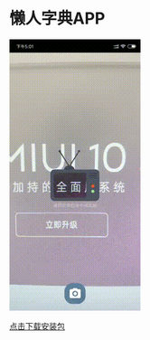 # 懒人字典APP

![动画展示](xiaomi-1.gif)

[点击下载安装包](https://github.com/planet0104/planet0104.github.io/raw/master/app_release_yh.apk "APK下载链接")